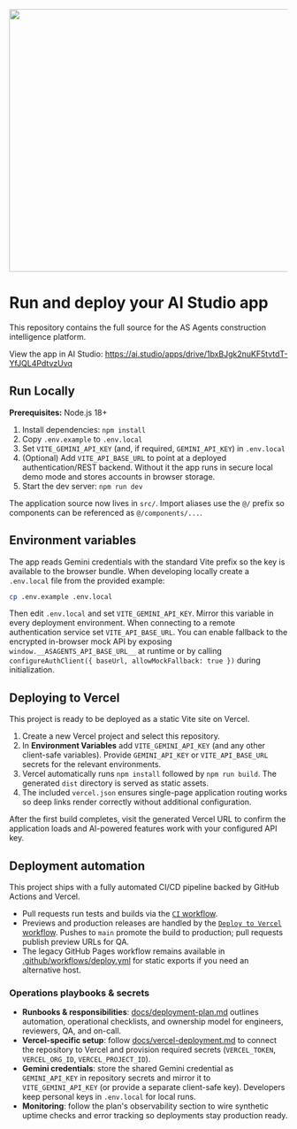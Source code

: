 <div align="center">
<img width="1200" height="475" alt="GHBanner" src="https://github.com/user-attachments/assets/0aa67016-6eaf-458a-adb2-6e31a0763ed6" />
</div>

# Run and deploy your AI Studio app

This repository contains the full source for the AS Agents construction intelligence platform.

View the app in AI Studio: https://ai.studio/apps/drive/1bxBJgk2nuKF5tvtdT-YfJQL4PdtvzUvq

## Run Locally

**Prerequisites:** Node.js 18+

1. Install dependencies: `npm install`
2. Copy `.env.example` to `.env.local`
3. Set `VITE_GEMINI_API_KEY` (and, if required, `GEMINI_API_KEY`) in `.env.local`
4. (Optional) Add `VITE_API_BASE_URL` to point at a deployed authentication/REST backend. Without it the app runs in secure local demo mode and stores accounts in browser storage.
5. Start the dev server: `npm run dev`

The application source now lives in `src/`. Import aliases use the `@/` prefix so components can be referenced as `@/components/...`.

## Environment variables

The app reads Gemini credentials with the standard Vite prefix so the key is available to the browser bundle. When developing locally create a `.env.local` file from the provided example:

```bash
cp .env.example .env.local
```

Then edit `.env.local` and set `VITE_GEMINI_API_KEY`. Mirror this variable in every deployment environment. When connecting to a remote authentication service set `VITE_API_BASE_URL`. You can enable fallback to the encrypted in-browser mock API by exposing `window.__ASAGENTS_API_BASE_URL__` at runtime or by calling `configureAuthClient({ baseUrl, allowMockFallback: true })` during initialization.

## Deploying to Vercel

This project is ready to be deployed as a static Vite site on Vercel.

1. Create a new Vercel project and select this repository.
2. In **Environment Variables** add `VITE_GEMINI_API_KEY` (and any other client-safe variables). Provide `GEMINI_API_KEY` or `VITE_API_BASE_URL` secrets for the relevant environments.
3. Vercel automatically runs `npm install` followed by `npm run build`. The generated `dist` directory is served as static assets.
4. The included `vercel.json` ensures single-page application routing works so deep links render correctly without additional configuration.

After the first build completes, visit the generated Vercel URL to confirm the application loads and AI-powered features work with your configured API key.

## Deployment automation

This project ships with a fully automated CI/CD pipeline backed by GitHub Actions and Vercel.

- Pull requests run tests and builds via the [`CI` workflow](.github/workflows/ci.yml).
- Previews and production releases are handled by the [`Deploy to Vercel` workflow](.github/workflows/vercel-deploy.yml). Pushes to `main` promote the build to production; pull requests publish preview URLs for QA.
- The legacy GitHub Pages workflow remains available in [.github/workflows/deploy.yml](.github/workflows/deploy.yml) for static exports if you need an alternative host.

### Operations playbooks & secrets

- **Runbooks & responsibilities**: [docs/deployment-plan.md](docs/deployment-plan.md) outlines automation, operational checklists, and ownership model for engineers, reviewers, QA, and on-call.
- **Vercel-specific setup**: follow [docs/vercel-deployment.md](docs/vercel-deployment.md) to connect the repository to Vercel and provision required secrets (`VERCEL_TOKEN`, `VERCEL_ORG_ID`, `VERCEL_PROJECT_ID`).
- **Gemini credentials**: store the shared Gemini credential as `GEMINI_API_KEY` in repository secrets and mirror it to `VITE_GEMINI_API_KEY` (or provide a separate client-safe key). Developers keep personal keys in `.env.local` for local runs.
- **Monitoring**: follow the plan's observability section to wire synthetic uptime checks and error tracking so deployments stay production ready.
